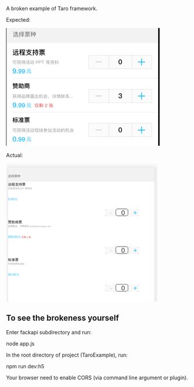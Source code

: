 A broken example of Taro framework.

Expected:

![expected](expected.png)

Actual:

![actual](actual.png)

## To see the brokeness yourself

Enter fackapi subdirectory and run:

  node app.js
  
In the root directory of project (TaroExample), run:

  npm run dev:h5
  
Your browser need to enable CORS (via command line argument or plugin).


